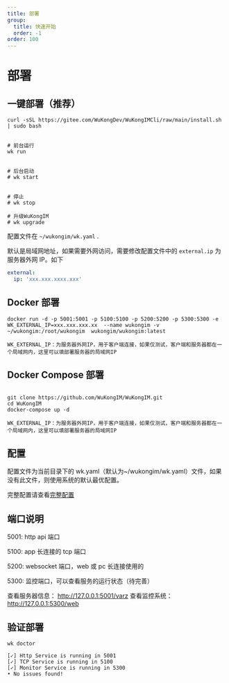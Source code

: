 ```yaml
---
title: 部署
group:
  title: 快速开始
  order: -1
order: 100
---
```


# 部署

## 一键部署（推荐）

```shell
curl -sSL https://gitee.com/WuKongDev/WuKongIMCli/raw/main/install.sh | sudo bash
```

```shell

# 前台运行
wk run


# 后台启动
# wk start


# 停止
# wk stop

# 升级WuKongIM
# wk upgrade

```

配置文件在 `~/wukongim/wk.yaml` .

默认是局域网地址，如果需要外网访问，需要修改配置文件中的 `external.ip` 为服务器外网 IP。如下

```yaml
external:
  ip: 'xxx.xxx.xxxx.xxx'
```

## Docker 部署

```shell
docker run -d -p 5001:5001 -p 5100:5100 -p 5200:5200 -p 5300:5300 -e WK_EXTERNAL_IP=xxx.xxx.xxx.xx  --name wukongim -v ~/wukongim:/root/wukongim  wukongim/wukongim:latest

```

`WK_EXTERNAL_IP：为服务器外网IP，用于客户端连接，如果仅测试，客户端和服务器都在一个局域网内，这里可以填部署服务器的局域网IP`

## Docker Compose 部署

```shell

git clone https://github.com/WuKongIM/WuKongIM.git
cd WuKongIM
docker-compose up -d

```

`WK_EXTERNAL_IP：为服务器外网IP，用于客户端连接，如果仅测试，客户端和服务器都在一个局域网内，这里可以填部署服务器的局域网IP`

## 配置

配置文件为当前目录下的 wk.yaml（默认为~/wukongim/wk.yaml）文件，如果没有此文件，则使用系统的默认最优配置。

完整配置请查看[完整配置](/guide/fullconfig)

## 端口说明

5001: http api 端口

5100: app 长连接的 tcp 端口

5200: websocket 端口，web 或 pc 长连接使用的

5300: 监控端口，可以查看服务的运行状态（待完善）

查看服务器信息： http://127.0.0.1:5001/varz
查看监控系统： http://127.0.0.1:5300/web

## 验证部署

```shell
wk doctor
```

```shell
[✓] Http Service is running in 5001
[✓] TCP Service is running in 5100
[✓] Monitor Service is running in 5300
• No issues found!
```
